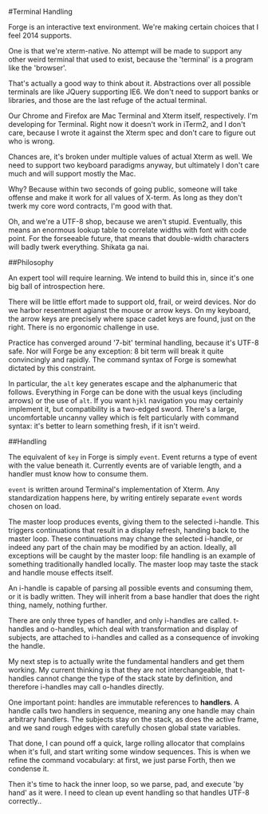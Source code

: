 #Terminal Handling

Forge is an interactive text environment. We're making certain choices that I feel 2014 supports.

One is that we're xterm-native. No attempt will be made to support any other weird terminal that used to exist, because the 'terminal' is a program like the 'browser'.

That's actually a good way to think about it. Abstractions over all possible terminals are like JQuery supporting IE6. We don't need to support banks or libraries, and those are the last refuge of the actual terminal.

Our Chrome and Firefox are Mac Terminal and Xterm itself, respectively. I'm developing for Terminal. Right now it doesn't work in iTerm2, and I don't care, because I wrote it against the Xterm spec and don't care to figure out who is wrong. 

Chances are, it's broken under multiple values of actual Xterm as well. We need to support two keyboard paradigms anyway, but ultimately I don't care much and will support mostly the Mac.

Why? Because within two seconds of going public, someone will take offense and make it work for all values of X-term. As long as they don't twerk my core word contracts, I'm good with that. 

Oh, and we're a UTF-8 shop, because we aren't stupid. Eventually, this means an enormous lookup table to correlate widths with font with code point. For the forseeable future, that means that double-width characters will badly twerk everything. Shikata ga nai.

##Philosophy 

An expert tool will require learning. We intend to build this in, since it's one big ball of introspection here. 

There will be little effort made to support old, frail, or weird devices. Nor do we harbor resentment agianst the mouse or arrow keys. On my keyboard, the arrow keys are precisely where space cadet keys are found, just on the right. There is no ergonomic challenge in use. 

Practice has converged around '7-bit' terminal handling, because it's UTF-8 safe. Nor will Forge be any exception: 8 bit term will break it quite convincingly and rapidly. The command syntax of Forge is somewhat dictated by this constraint.

In particular, the `alt` key generates escape and the alphanumeric that follows. Everything in Forge can be done with the usual keys (including arrows) or the use of `alt`. If you want `hjkl` navigation you may certainly implement it, but compatibility is a two-edged sword. There's a large, uncomfortable uncanny valley which is felt particularly with command syntax: it's better to learn something fresh, if it isn't weird.

##Handling

The equivalent of `key` in Forge is simply `event`. Event returns a type of event with the value beneath it. Currently events are of variable length, and a handler must know how to consume them.

`event` is written around Terminal's implementation of Xterm. Any standardization happens here, by writing entirely separate `event` words chosen on load. 

The master loop produces events, giving them to the selected i-handle. This triggers continuations that result in a display refresh, handing back to the master loop. These continuations may change the selected i-handle, or indeed any part of the chain may be modified by an action. Ideally, all exceptions will be caught by the master loop: file handling is an example of something traditionally handled locally. The master loop may taste the stack and handle mouse effects itself.

An i-handle is capable of parsing all possible events and consuming them, or it is badly written. They will inherit from a base handler that does the right thing, namely, nothing further. 

There are only three types of handler, and only i-handles are called. t-handles and o-handles, which deal with transformation and display of subjects, are attached to i-handles and called as a consequence of invoking the handle. 

My next step is to actually write the fundamental handlers and get them working. My current thinking is that they are not interchangeable, that t-handles cannot change the type of the stack state by definition, and therefore i-handles may call o-handles directly. 

One important point: handles are immutable references to **handlers**. A handle calls two handlers in sequence, meaning any one handle may chain arbitrary handlers. The subjects stay on the stack, as does the active frame, and we sand rough edges with carefully chosen global state variables. 

That done, I can pound off a quick, large rolling allocator that complains when it's full, and start writing some window sequences. This is when we refine the command vocabulary: at first, we just parse Forth, then we condense it. 

Then it's time to hack the inner loop, so we parse, pad, and execute 'by hand' as it were. I need to clean up event handling so that handles UTF-8 correctly..